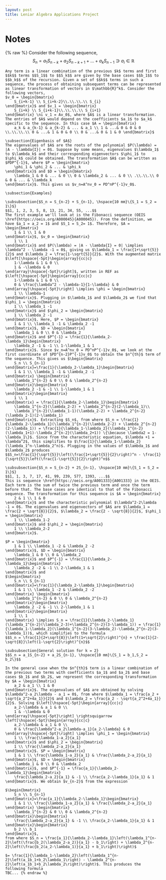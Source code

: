 ```yaml
---
layout: post
title: Leniar Algebra Applications Project
---
```


# Notes
 {% raw %}
Consider the following sequence,
	$$S_n = a_1S_{n-k} + a_2S_{n-k+1} +... + a_kS_{n-1} \ni a_i \in \mathbb{R}$$
	
	Any term is a linear combination of the previous $k$ terms and first $$k$$ terms $$S_1$$ to $$S_k$$ are given by the base cases $$b_1$$ to $$b_k$$ of the recursion. Given a set of $$k$$ terms in such a sequence, the process of obtaining subsequent terms can be represented as linear transformation of vectors in $\mathbb{R}^k$. Consider the following vectors,
	$v_0 = \begin{bmatrix}
		S_{i+k-1} \\ S_{i+k-2}\\.\\.\\.\\ S_{i}
	\end{bmatrix}$ and $v_1 = \begin{bmatrix}
		S_{i+k} \\ S_{i+k-1}\\.\\.\\.\\ S_{i+1}
	\end{bmatrix} \ni v_1 = Av_0$, where $A$ is a linear transformation. The entries of $A$ would depend on the coefficients $a_1$ to $a_k$ specific to the sequence. In this case $A = \begin{bmatrix}
		a_k & a_{k-1} & a_{k-2} & ... & a_1 \\ 1 & ...& 0 & 0 & 0 \\.\\.\\.\\ 0 & ...& 1 & 0 & 0 \\ 0 & ...& 0 & 1 & 0 \end{bmatrix}$
	
	\subsection{Eigenbasis of $A$}
	The eigenvalues of $A$ are the roots of the polynomial $P(\lambda) = |A - \lambda{I}| = 0$. Suppose by some means, eigenvalues $\lambda_1$ to $\lambda_k$ and their corresponding eigenvectors $\phi_1$ to $\phi_k$ could be obtained. The transformation $A$ can be written as $PDP^{-1}$, where $P = \begin{bmatrix}
		\phi_1 & \phi_2 & ... & \phi_k
	\end{bmatrix}$ and $D = \begin{bmatrix}
		\lambda_1 & 0 & ... & 0 \\ 0 & \lambda_2 & ... & 0 \\ .\\.\\.\\ 0 & 0 & ... & \lambda_k
	\end{bmatrix}$. This gives us $v_n=A^nv_0 = PD^nP^{-1}v_0$.
	
	\subsection{Examples}
	
	\subsubsection{$S_n = S_{n-2} + S_{n-1}, \hspace{10 mm}\{S_1 = S_2 = 1\}$}
	$$1, 1, 2, 3, 5, 8, 13, 21, 34, 55, ...$$
	The first example we'll look at is the Fibonacci sequence (OEIS \href{https://oeis.org/A000045}{A000045}). From the definition, we have $a_1 = a_2 = 1$ and $S_1 = S_2= 1$. Therefore, $A = \begin{bmatrix}
		1 & 1 \\ 1 & 0
	\end{bmatrix}$, $v_0 = \begin{bmatrix}
		1 \\ 1
	\end{bmatrix}$ and $P(\lambda) = |A - \lambda{I} = 0| \implies \lambda^2 - \lambda -1 = 0$, giving us $\lambda_1 = \frac{1+\sqrt{5}}{2}$ and $\lambda_2 = \frac{1-\sqrt{5}}{2}$. With the augmented matrix 
	$\left[\hspace{-5pt}\begin{array}{cc|c}
		1-\lambda & 1 & 0 \\
		1 & -\lambda & 0
	\end{array}\hspace{-5pt}\right]$, written in REF as 
	$\left[\hspace{-5pt}\begin{array}{cc|c}
		1-\lambda & 1 & 0 \\
		0 & \frac{\lambda^2 - \lambda-1}{1-\lambda} & 0
	\end{array}\hspace{-5pt}\right] \implies \phi = \begin{bmatrix}
		1 \\ \lambda-1
	\end{bmatrix}$. Plugging in $\lambda_1$ and $\lambda_2$ we find that $\phi_1 = \begin{bmatrix}
		1 \\ \lambda_1 -1
	\end{bmatrix}$ and $\phi_2 = \begin{bmatrix}
		1 \\ \lambda_2 -1
	\end{bmatrix}$. Here, $P = \begin{bmatrix}
		1 & 1 \\ \lambda_1 -1 & \lambda_2 -1
	\end{bmatrix}$, $D = \begin{bmatrix}
		\lambda_1 & 0 \\ 0 & \lambda_2
	\end{bmatrix}$ and $P^{-1} = \frac{1}{\lambda_2-\lambda_1}\begin{bmatrix}
		\lambda_2 -1 & -1 \\ 1-\lambda_1 & 1
	\end{bmatrix}$. Since $v_n=A^nv_0 = PD^nP^{-1}v_0$, we look at the first coordinate of $PD^{n-2}P^{-1}v_0$ to obtain the $n^{th}$ term of the sequence. This gives us $\begin{bmatrix}
		S_n \\ S_{n-1}
	\end{bmatrix}=\frac{1}{\lambda_2-\lambda_1}\begin{bmatrix}
		1 & 1 \\ \lambda_1 -1 & \lambda_2 -1
	\end{bmatrix} \begin{bmatrix}
		\lambda_1^{n-2} & 0 \\ 0 & \lambda_2^{n-2}
	\end{bmatrix}\begin{bmatrix}
		\lambda_2 -1 & -1 \\ 1-\lambda_1 & 1
	\end{bmatrix}\begin{bmatrix}
		1 \\ 1
	\end{bmatrix} = \frac{1}{\lambda_2-\lambda_1}\begin{bmatrix}
		\lambda_1^{n-2}(\lambda_2-2) + \lambda_2^{n-2}(2-\lambda_1)\\
		\lambda_1^{n-2}(\lambda_1-1)(\lambda_2-2) + \lambda_2^{n-2}(\lambda_2-1)(2-\lambda_1)
	\end{bmatrix}$. Extracting $S_n$, from where $S_n = \frac{1}{\lambda_2-\lambda_1}(\lambda_1^{n-2}(\lambda_2-2) + \lambda_2^{n-2}(2-\lambda_1)) = \frac{1}{\lambda_1-\lambda_2}(\lambda_1^{n-2}(\lambda_1+1)-\lambda_2^{n-2}(\lambda_2+1)) \{\because \lambda2 = 1-\lambda_1\}$. Since from the characteristic equation, $\lambda +1 = \lambda^2$, this simplifies to $\frac{1}{\lambda_1-\lambda_2}(\lambda_1^n-\lambda_2^n)$. Plugging in the values of $\lambda_1$ and $\lambda_2$ produces
	$$S_n=\frac{1}{\sqrt{5}}\left(\frac{1+\sqrt{5}}{2}\right)^n - \frac{1}{\sqrt{5}}\left(\frac{1-\sqrt{5}}{2}\right)^n$$
	
	\subsubsection{$S_n = S_{n-2} + 2S_{n-1}, \hspace{10 mm}\{S_1 = S_2 = 1\}$}
	$$1, 1, 3, 7, 17, 41, 99, 239, 577, 1393, ...$$
	This is sequence \href{https://oeis.org/A001333}{A001333} in the OEIS. Each term is the sum of twice the previous term and once the term before that. The base cases are identical to that of the Fibonacci sequence. The transformation for this sequence is $A = \begin{bmatrix}
		2 & 1 \\ 1 & 0
	\end{bmatrix}$ and the characteristic polynomial $\lambda^2-2\lambda -1 = 0$. The eigenvalues and eigenvectors of $A$ are $\lambda_1 = \frac{2 + \sqrt{8}}{2}$, $\lambda_2 = \frac{2 - \sqrt{8}}{2}$, $\phi_1 = \begin{bmatrix}
		1 \\ \lambda_1-2
	\end{bmatrix}$ and $\phi_2 = \begin{bmatrix}
		1 \\ \lambda_2-2
	\end{bmatrix}$.
	
	$P = \begin{bmatrix}
		1 & 1 \\ \lambda_1 -2 & \lambda_2 -2
	\end{bmatrix}$, $D = \begin{bmatrix}
		\lambda_1 & 0 \\ 0 & \lambda_2
	\end{bmatrix}$ and $P^{-1} = \frac{1}{\lambda_2-\lambda_1}\begin{bmatrix}
		\lambda_2 -2 & -1 \\ 2-\lambda_1 & 1
	\end{bmatrix}$ and 
	$\begin{bmatrix}
		S_n \\ S_{n-1}
	\end{bmatrix}=\frac{1}{\lambda_2-\lambda_1}\begin{bmatrix}
		1 & 1 \\ \lambda_1 -2 & \lambda_2 -2
	\end{bmatrix} \begin{bmatrix}
		\lambda_1^{n-2} & 0 \\ 0 & \lambda_2^{n-2}
	\end{bmatrix}\begin{bmatrix}
		\lambda_2 -2 & -1 \\ 2-\lambda_1 & 1
	\end{bmatrix}\begin{bmatrix}
		1 \\ 1
	\end{bmatrix} \implies S_n = \frac{1}{\lambda_2-\lambda_1}(\lambda_1^{n-2}(\lambda_2-3)+\lambda_2^{n-2}(3-\lambda_1)) = \frac{1}{\lambda_1-\lambda_2}(\lambda_1^{n-2}(3-\lambda_2)-\lambda_2^{n-2}(3-\lambda_1))$, which simplifies to the formula
	$$S_n = \frac{1}{2+\sqrt{8}}\left(1+\sqrt{2}\right)^{n} + \frac{1}{2-\sqrt{8}}\left(1-\sqrt{2}\right)^{n}$$
	
	\subsubsection{General solution for k = 2}
	$$S_n = a_1S_{n-2} + a_2S_{n-1}, \hspace{10 mm}\{S_1 = b_1,S_2 = b_2\}$$
	
	In the general case when the $n^{th}$ term is a linear combination of the previous two terms with coefficients $a_1$ and $a_2$ and base cases $b_1$ and $b_2$, we represent the corresponding transformation by $A = \begin{bmatrix}
		a_2 & a_1 \\ 1 & 0
	\end{bmatrix}$. The eigenvalues of $A$ are obtained by solving $\lambda^2-a_2\lambda - a_1 = 0$, from where $\lambda_1 = \frac{a_2 + \sqrt{a_2^2+4a_1}}{2}$ and $\lambda_2 = \frac{a_2 - \sqrt{a_2^2+4a_1}}{2}$. Solving $\left[\hspace{-5pt}\begin{array}{cc|c}
		a_2-\lambda & a_1 & 0 \\
		1 & -\lambda & 0
	\end{array}\hspace{-5pt}\right] \rightsquigarrow \left[\hspace{-5pt}\begin{array}{cc|c}
		a_2-\lambda & a_1 & 0 \\
		0 & \frac{\lambda^2-a_2\lambda-a_1}{a_2-\lambda} & 0
	\end{array}\hspace{-5pt}\right] \implies \phi_1 = \begin{bmatrix}
		1 \\ \frac{\lambda_1-a_2}{a_1}
	\end{bmatrix}$ and $\phi_2 = \begin{bmatrix}
		1 \\ \frac{\lambda_2-a_2}{a_1}
	\end{bmatrix}$. $P = \begin{bmatrix}
		1 & 1 \\ \frac{\lambda_1-a_2}{a_1} & \frac{\lambda_2-a_2}{a_1}
	\end{bmatrix}$, $D = \begin{bmatrix}
		\lambda_1 & 0 \\ 0 & \lambda_2
	\end{bmatrix}$, and $P^{-1} = \frac{a_1}{\lambda_2-\lambda_1}\begin{bmatrix}
		\frac{\lambda_2-a_2}{a_1} & -1 \\ \frac{a_2-\lambda_1}{a_1} & 1
	\end{bmatrix}$. We obtain $v_{n-2}$ from the expression 
	
	$\begin{bmatrix}
		S_n \\ S_{n-1}
	\end{bmatrix}=\frac{a_1}{\lambda_2-\lambda_1}\begin{bmatrix}
		1 & 1 \\ \frac{\lambda_1-a_2}{a_1} & \frac{\lambda_2-a_2}{a_1}
	\end{bmatrix} \begin{bmatrix}
		\lambda_1^{n-2} & 0 \\ 0 & \lambda_2^{n-2}
	\end{bmatrix}\begin{bmatrix}
		\frac{\lambda_2-a_2}{a_1} & -1 \\ \frac{a_2-\lambda_1}{a_1} & 1
	\end{bmatrix}\begin{bmatrix}
		b_2 \\ b_1
	\end{bmatrix}$,
	from where $S_n = \frac{a_1}{\lambda_2-\lambda_1}\left(\lambda_1^{n-2}\left(\frac{b_2(\lambda_2-a_2)}{a_1} - b_1\right) + \lambda_2^{n-2}\left(\frac{b_2(a_2-\lambda_1)}{a_1} + b_1\right)\right)$ 
	
	$= \frac{1}{\lambda_1-\lambda_2}\left(\lambda_1^{n-2}\left(a_1b_1+b_2\lambda_1\right) - \lambda_2^{n-2}\left(a_1b_1+b_2\lambda_2\right)\right)$. This produces the following formula
	TBC... {% endraw %}


